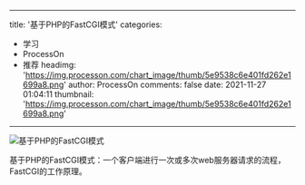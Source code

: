 
---
title: '基于PHP的FastCGI模式'
categories: 
 - 学习
 - ProcessOn
 - 推荐
headimg: 'https://img.processon.com/chart_image/thumb/5e9538c6e401fd262e1699a8.png'
author: ProcessOn
comments: false
date: 2021-11-27 01:04:11
thumbnail: 'https://img.processon.com/chart_image/thumb/5e9538c6e401fd262e1699a8.png'
---

<div>   
<img class="thumb" alt="基于PHP的FastCGI模式" src="https://img.processon.com/chart_image/thumb/5e9538c6e401fd262e1699a8.png" referrerpolicy="no-referrer">
<p>基于PHP的FastCGI模式：一个客户端进行一次或多次web服务器请求的流程，FastCGI的工作原理。</p>  
</div>
            